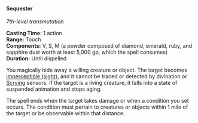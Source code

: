 #### Sequester
<!-- markdownlint-disable link-image-reference-definitions -->
[_metadata_:spell_name]:- "Sequester"
[_metadata_:spell_level]:- "7"
[_metadata_:spell_school]:- "transmutation"
[_metadata_:ritual]:- "false"
[_metadata_:casting_time_amount]:- "1"
[_metadata_:casting_time_unit]:- "action"
[_metadata_:range]:- "Touch"
[_metadata_:target]:- "one willing creature or object"
[_metadata_:components_verbal]:- "true"
[_metadata_:components_somatic]:- "true"
[_metadata_:components_material]:- "true"
[_metadata_:components_material_description]:- "a powder composed of diamond, emerald, ruby, and sapphire dust worth at least 5,000 gp, which the spell consumes"
[_metadata_:components_material_cost]:- "5,000 gp"
[_metadata_:duration]:- "Until dispelled"
[_metadata_:concentration]:- "false"
[_metadata_:compared_to_wotc_srd_5.1]:- "mechanics_different_wording_different"
[_metadata_:compared_to_a5e_srd]:- "mechanics_different_wording_different"
<!-- markdownlint-disable-next-line no-emphasis-as-heading -->
_7th-level transmutation_

**Casting Time:** 1 action \
**Range:** Touch \
**Components:** V, S, M (a powder composed of diamond, emerald, ruby, and sapphire dust worth at least 5,000 gp, which the spell consumes) \
**Duration:** Until dispelled

You magically hide away a willing creature or object.
The target becomes [imperceptible (sight)](#Conditions_imperceptible), and it cannot be traced or detected by divination or [Scrying](#Scrying_scrying) sensors.
If the target is a living creature, it falls into a state of suspended animation and stops aging.

The spell ends when the target takes damage or when a condition you set occurs.
The condition must pertain to creatures or objects within 1 mile of the target or be observable within that distance.
